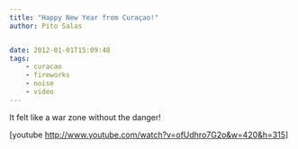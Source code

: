 ```yaml
---
title: "Happy New Year from Curaçao!"
author: Pito Salas


date: 2012-01-01T15:09:48
tags:
    - curacao
    - fireworks
    - noise
    - video
---
```




It felt like a war zone without the danger!

[youtube http://www.youtube.com/watch?v=ofUdhro7G2o&w=420&h=315]


